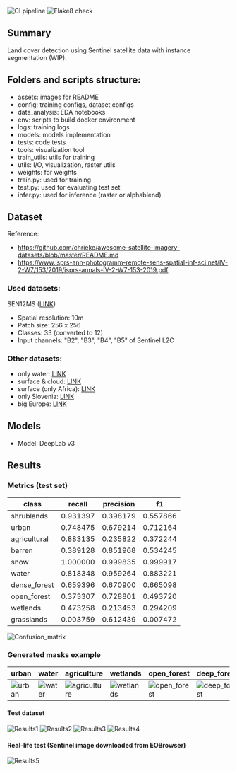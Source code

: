 ![CI pipeline](https://github.com/mintusf/land_cover_tracking/actions/workflows/unittests.yml/badge.svg?branch=main)
![Flake8 check](https://github.com/mintusf/land_cover_tracking/actions/workflows/flake8.yml/badge.svg?branch=main)

## Summary
Land cover detection using Sentinel satellite data with instance segmentation (WIP).

## Folders and scripts structure:
* assets: images for README
* config: training configs, dataset configs
* data_analysis: EDA notebooks
* env: scripts to build docker environment
* logs: training logs
* models: models implementation
* tests: code tests
* tools: visualization tool
* train_utils: utils for training
* utils: I/O, visualization, raster utils
* weights: for weights
* train.py: used for training
* test.py: used for evaluating test set
* infer.py: used for inference (raster or alphablend)

## Dataset
Reference:
* https://github.com/chrieke/awesome-satellite-imagery-datasets/blob/master/README.md
* https://www.isprs-ann-photogramm-remote-sens-spatial-inf-sci.net/IV-2-W7/153/2019/isprs-annals-IV-2-W7-153-2019.pdf

### Used datasets:
SEN12MS ([LINK](https://mediatum.ub.tum.de/1474000))
* Spatial resolution: 10m
* Patch size: 256 x 256
* Classes: 33 (converted to 12)
* Input channels: "B2", "B3", "B4", "B5" of Sentinel L2C

### Other datasets:
* only water: [LINK](https://www.kaggle.com/franciscoescobar/satellite-images-of-water-bodies)
* surface & cloud: [LINK](https://zenodo.org/record/4172871#.YQYu_44zZPY)
* surface (only Africa): [LINK](https://registry.mlhub.earth/10.34911/rdnt.d2ce8i/)
* only Slovenia: [LINK](http://eo-learn.sentinel-hub.com/)
* big Europe: [LINK](http://bigearth.net/#about)

## Models
* Model: DeepLab v3


## Results

### **Metrics (test set)**

| class | recall | precision  |      f1|
|-|-|-|-|
| shrublands    | 0.931397 |  0.398179  |0.557866|
| urban         | 0.748475 |  0.679214  |0.712164|
| agricultural  | 0.883135 |  0.235822  |0.372244|
| barren        | 0.389128 |  0.851968  |0.534245|
| snow          | 1.000000 |  0.999835  |0.999917|
| water         | 0.818348 |  0.959264  |0.883221|
| dense_forest  | 0.659396 |  0.670900  |0.665098|
| open_forest   | 0.373307 |  0.728801  |0.493720|
| wetlands      | 0.473258 |  0.213453  |0.294209|
| grasslands    | 0.003759 |  0.612439  |0.007472|



![Confusion_matrix](assets/Confusion_matrix.PNG)


### **Generated masks example**

| urban | water | agriculture | wetlands | open_forest | deep_forest |
|-|-|-|-|-|-|
| ![urban](assets/urban.PNG) | ![water](assets/water.PNG) | ![agriculture](assets/agriculture.PNG) | ![wetlands](assets/wetlands.PNG) | ![open_forest](assets/open_forest.PNG) | ![deep_forest](assets/deep_forest.PNG) |

#### Test dataset

![Results1](assets/results1.PNG)
![Results2](assets/results2.PNG)
![Results3](assets/results3.PNG)
![Results4](assets/results4.PNG)

#### Real-life test (Sentinel image downloaded from EOBrowser)

![Results5](assets/Sentinel_data_1.PNG)